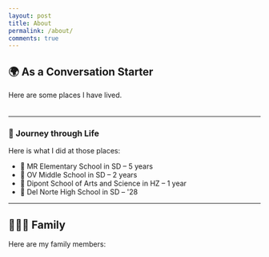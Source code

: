 ```yaml
---
layout: post
title: About
permalink: /about/
comments: true
---
```


## 🌍 As a Conversation Starter

Here are some places I have lived.

<style>
    .grid-container {
        display: grid;
        grid-template-columns: repeat(auto-fill, minmax(180px, 1fr));
        gap: 20px;
        margin-top: 20px;
    }

    .grid-item {
        position: relative;
        background: #fff;
        border-radius: 12px;
        box-shadow: 0 4px 10px rgba(0,0,0,0.1);
        text-align: center;
        padding: 15px;
        transition: transform 0.2s ease, box-shadow 0.2s ease;
        overflow: hidden;
    }

    .grid-item:hover {
        transform: translateY(-5px);
        box-shadow: 0 8px 18px rgba(0,0,0,0.15);
    }

    .grid-item img {
        width: 100%;
        height: 120px;
        object-fit: cover;
        border-radius: 8px;
        transition: transform 0.3s ease;
    }

    .grid-item img:hover {
        transform: scale(1.05);
    }

    .grid-item p {
        margin: 10px 0 5px;
        font-size: 0.95rem;
        color: #222; /* 深色文字，更清晰 */
    }

    .grid-item p:first-of-type {
        font-weight: bold;
        color: #111; /* 更深的黑色，用来突出描述 */
    }

    /* 彩带样式 */
    .ribbon {
        position: absolute;
        top: 12px;
        left: -40px;
        width: 160px;
        text-align: center;
        line-height: 24px;
        font-size: 0.8rem;
        font-weight: bold;
        color: white;
        transform: rotate(-45deg);
        background: linear-gradient(90deg,rgb(255, 77, 169),rgb(123, 28, 255),rgb(46, 196, 194));
        box-shadow: 0 2px 6px rgba(0,0,0,0.2);
        animation: ribbonWave 3s infinite ease-in-out;
    }

    @keyframes ribbonWave {
        0%, 100% { transform: rotate(-45deg) translateY(0); }
        50% { transform: rotate(-45deg) translateY(3px); }
    }

    @media (max-width: 600px) {
        .grid-item {
            padding: 10px;
        }
        .grid-item img {
            height: 100px;
        }
    }
</style>

<div class="grid-container" id="grid_container">
    <!-- content will be added here by JavaScript -->
</div>

<script>
    var container = document.getElementById("grid_container");

    var http_source = "https://upload.wikimedia.org/wikipedia/commons/";
    var living_in_the_world = [
        {
            "flag": "0/01/Flag_of_California.svg",
            "greeting": "Hi 👋",
            "description": "California - forever",
            "ribbon": "🏠 Home"
        },
        {
            "flag": "f/fa/Flag_of_the_People%27s_Republic_of_China.svg",
            "greeting": "你好 👋",
            "description": "China - 1 year",
            "ribbon": "🇨🇳 China (1 year)"
        }
    ];

    for (const location of living_in_the_world) {
        var gridItem = document.createElement("div");
        gridItem.className = "grid-item";  

        // 彩带
        var ribbon = document.createElement("div");
        ribbon.className = "ribbon";
        ribbon.textContent = location.ribbon;

        var img = document.createElement("img");
        img.src = http_source + location.flag; 
        img.alt = location.flag + " Flag"; 

        var description = document.createElement("p");
        description.textContent = location.description; 

        var greeting = document.createElement("p");
        greeting.textContent = location.greeting;  

        gridItem.appendChild(ribbon);
        gridItem.appendChild(img);
        gridItem.appendChild(description);
        gridItem.appendChild(greeting);
        container.appendChild(gridItem);
    }
</script>

---

### 🚶 Journey through Life

Here is what I did at those places:

- 🏫 MR Elementary School in SD – 5 years  
- 🏫 OV Middle School in SD – 2 years  
- 🏫 Dipont School of Arts and Science in HZ – 1 year  
- 🏫 Del Norte High School in SD – '28  

---

## 👨‍👩‍👧 Family

Here are my family members:

<div class="grid-container" id="family_container"></div>

<script>
    var familyContainer = document.getElementById("family_container");

    var family_members = [
        {
            "flag": "f/fa/Flag_of_the_People%27s_Republic_of_China.svg",
            "role": "Dad",
            "description": "Born in China",
            "ribbon": "👨 Dad"
        },
        {
            "flag": "f/fa/Flag_of_the_People%27s_Republic_of_China.svg",
            "role": "Mom",
            "description": "Born in China",
            "ribbon": "👩 Mom"
        },
        {
            "flag": "0/01/Flag_of_California.svg",
            "role": "Sister",
            "description": "Born in USA, now in 5th grade",
            "ribbon": "👧 Sister"
        }
    ];

    for (const member of family_members) {
        var gridItem = document.createElement("div");
        gridItem.className = "grid-item";  

        var ribbon = document.createElement("div");
        ribbon.className = "ribbon";
        ribbon.textContent = member.ribbon;

        var img = document.createElement("img");
        img.src = http_source + member.flag; 
        img.alt = member.role + " Flag"; 

        var role = document.createElement("p");
        role.textContent = member.role;

        var description = document.createElement("p");
        description.textContent = member.description;  

        gridItem.appendChild(ribbon);
        gridItem.appendChild(img);
        gridItem.appendChild(role);
        gridItem.appendChild(description);
        familyContainer.appendChild(gridItem);
    }
</script>
